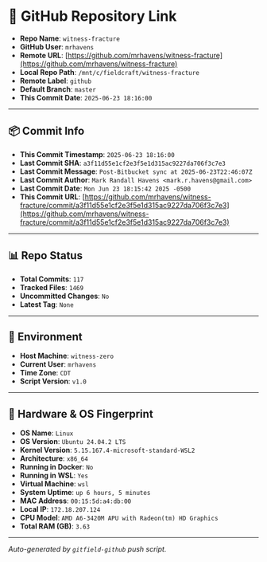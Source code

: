 # 🔗 GitHub Repository Link

- **Repo Name**: `witness-fracture`
- **GitHub User**: `mrhavens`
- **Remote URL**: [https://github.com/mrhavens/witness-fracture](https://github.com/mrhavens/witness-fracture)
- **Local Repo Path**: `/mnt/c/fieldcraft/witness-fracture`
- **Remote Label**: `github`
- **Default Branch**: `master`
- **This Commit Date**: `2025-06-23 18:16:00`

---

## 📦 Commit Info

- **This Commit Timestamp**: `2025-06-23 18:16:00`
- **Last Commit SHA**: `a3f11d55e1cf2e3f5e1d315ac9227da706f3c7e3`
- **Last Commit Message**: `Post-Bitbucket sync at 2025-06-23T22:46:07Z`
- **Last Commit Author**: `Mark Randall Havens <mark.r.havens@gmail.com>`
- **Last Commit Date**: `Mon Jun 23 18:15:42 2025 -0500`
- **This Commit URL**: [https://github.com/mrhavens/witness-fracture/commit/a3f11d55e1cf2e3f5e1d315ac9227da706f3c7e3](https://github.com/mrhavens/witness-fracture/commit/a3f11d55e1cf2e3f5e1d315ac9227da706f3c7e3)

---

## 📊 Repo Status

- **Total Commits**: `117`
- **Tracked Files**: `1469`
- **Uncommitted Changes**: `No`
- **Latest Tag**: `None`

---

## 🧭 Environment

- **Host Machine**: `witness-zero`
- **Current User**: `mrhavens`
- **Time Zone**: `CDT`
- **Script Version**: `v1.0`

---

## 🧬 Hardware & OS Fingerprint

- **OS Name**: `Linux`
- **OS Version**: `Ubuntu 24.04.2 LTS`
- **Kernel Version**: `5.15.167.4-microsoft-standard-WSL2`
- **Architecture**: `x86_64`
- **Running in Docker**: `No`
- **Running in WSL**: `Yes`
- **Virtual Machine**: `wsl`
- **System Uptime**: `up 6 hours, 5 minutes`
- **MAC Address**: `00:15:5d:a4:db:00`
- **Local IP**: `172.18.207.124`
- **CPU Model**: `AMD A6-3420M APU with Radeon(tm) HD Graphics`
- **Total RAM (GB)**: `3.63`

---

_Auto-generated by `gitfield-github` push script._
